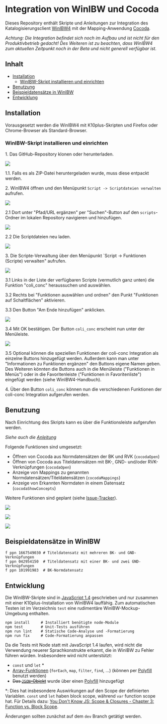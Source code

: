 # Integration von WinIBW und Cocoda

Dieses Repository enthält Skripte und Anleitungen zur Integration des
Katalogisierungsclient [WinIBW4] mit der Mapping-Anwendung [Cocoda].

*Achtung: Die Integration befindet sich noch im Aufbau und ist nicht für den Produktivbetrieb gedacht! Des Weiteren ist zu beachten, dass WinIBW4 zum aktuellen Zeitpunkt noch in der Beta und nicht generell verfügbar ist.*

[WinIBW4]: https://wiki.k10plus.de/display/KBSZ/WinIBW4
[Cocoda]: https://coli-conc.gbv.de/cocoda/

## Inhalt <!-- omit in toc -->
- [Installation](#installation)
  - [WinIBW-Skript installieren und einrichten](#winibw-skript-installieren-und-einrichten)
- [Benutzung](#benutzung)
- [Beispieldatensätze in WinIBW](#beispieldatensätze-in-winibw)
- [Entwicklung](#entwicklung)

## Installation

Vorausgesetzt werden die WinIBW4 mit K10plus-Skripten und Firefox oder
Chrome-Browser als Standard-Browser.

### WinIBW-Skript installieren und einrichten

1\. Das GitHub-Repository klonen oder herunterladen.

![](img/github-repo.png)

1.1. Falls es als ZIP-Datei heruntergeladen wurde, muss diese entpackt werden.

2\. WinIBW4 öffnen und den Menüpunkt `Script -> Scriptdateien verwalten` aufrufen.

![](img/scriptdateien_1.png)

2.1 Dort unter "Pfad/URL ergänzen" per "Suchen"-Button auf den `scripts`-Ordner im lokalen Repository navigieren und hinzufügen.

![](img/scriptdateien_2.png)

2.2 Die Scriptdateien neu laden.

![](img/scriptdateien_3.png)

3\. Die Scripte-Verwaltung über den Menüpunkt `Script -> Funktionen (Scripte) verwalten" aufrufen.

![](img/script-verwaltung_1.png)

3.1 Links in der Liste der verfügbaren Scripte (vermutlich ganz unten) die Funktion "coli_conc" heraussuchen und auswählen.

3.2 Rechts bei "Funktionen auswählen und ordnen" den Punkt "Funktionen auf Schaltflächen" aktivieren.

3.3 Den Button "Am Ende hinzufügen" anklicken.

![](img/script-verwaltung_2.png)

3.4 Mit OK bestätigen. Der Button `coli_conc` erscheint nun unter der Menüleiste.

![](img/coli-conc_button.png)

3.5 Optional können die speziellen Funktionen der coli-conc Integration als einzelne Buttons hinzugefügt werden. Außerdem kann man unter "Informationen zu Funktionen ergänzen" den Buttons eigene Namen geben. Des Weiteren könnten die Buttons auch in die Menüleiste ("Funktionen in Menüs") oder in die Favoritenleiste ("Funktionen in Favoritenliste") eingefügt werden (siehe WinIBW4-Handbuch).

4\. Über den Button `coli_conc` können nun die verschiedenen Funktionen der coli-conc Integration aufgerufen werden.

## Benutzung

Nach Einrichtung des Skripts kann es über die Funktionsleiste aufgerufen werden.

*Siehe auch die [Anleitung](tutorial.md)*

Folgende Funktionen sind umgesetzt:

* Öffnen von Cocoda aus Normdatensätzen der BK und RVK (`cocodaOpen`)
* Öffnen von Cocoda aus Titeldatensätzen mit BK-, GND- und/oder RVK-Verknüpfungen (`cocodaOpen`)
* Anzeige von Mappings zu genannten Normdatensätzen/Titeldatensätzen (`cocodaMappings`)
* Anzeige von Erkannten Normdaten in einem Datensatz (`cocodaShowConcepts`)

Weitere Funktionen sind geplant (siehe [Issue-Tracker](https://github.com/gbv/cocoda-winibw/issues)).

![](img/cocoda_öffnen.png)

![](img/normdaten.png)

![](img/passende_mappings.png)

## Beispieldatensätze in WinIBW

    f ppn 1667549030 # Titeldatensatz mit mehreren BK- und GND-Verknüpfungen
    f ppn 042954150  # Titeldatensatz mit einer BK- und zwei GND-Verknüpfungen
    f ppn 101991983  # BK-Normdatensatz

## Entwicklung

Die WinIBW-Skripte sind in [JavaScript 1.4] geschrieben und nur zusammen mit
einer K10plus-Installation von WinIBW4 lauffähig. Zum automatischen Testen ist
im Verzeichnis `test` eine rudimentäre WinIBW-Mockup-Umgebung enthalten.

    npm install     # Installiert benötigte node-Module
    npm test        # Unit-Tests ausführen
    npm run lint    # Statische Code-Analyse und -Formatierung
    npm run fix     # Code-Formatierung anpassen

Da die Tests mit Node statt mit JavaScript 1.4 laufen, wird nicht die
Verwendung neuerer Sprachkonstrukte erkannt, die in WinIBW zu Fehler führen
würden. Insbesondere wird nicht unterstützt:

* `const` und `let` \*
* [Array-Funktionen](https://developer.mozilla.org/en-US/docs/Web/JavaScript/New_in_JavaScript/1.6) (`forEach`, `map`, `filter`, `find`, ...) (können per [Polyfill] benutzt werden)
* ~~Das [`JSON`-Objekt](https://developer.mozilla.org/it/docs/Web/JavaScript/Reference/Global_Objects/JSON)~~ wurde über einen [Polyfill] hinzugefügt

\*: Dies hat insbesondere Auswirkungen auf den Scope der definierten Variablen. `const` und `let` haben block scope, während `var` function scope hat. Für Details dazu: [You Don't Know JS: Scope & Closures - Chapter 3: Function vs. Block Scope](https://github.com/getify/You-Dont-Know-JS/blob/master/scope%20%26%20closures/ch3.md).

Änderungen sollten zunächst auf dem `dev` Branch getätigt werden.

[JavaScript 1.4]: https://developer.mozilla.org/en-US/docs/Web/JavaScript/New_in_JavaScript/1.4
[Polyfill]: https://github.com/gbv/cocoda-winibw/wiki/JavaScript-Polyfills
